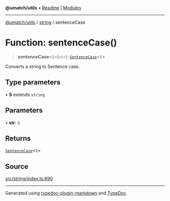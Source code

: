 **@umatch/utils** • [Readme](../../index.md) \| [Modules](../../modules.md)

***

[@umatch/utils](../../modules.md) / [string](../index.md) / sentenceCase

# Function: sentenceCase()

> **sentenceCase**\<`S`\>(`str`): [`SentenceCase`](../type-aliases/SentenceCase.md)\<`S`\>

Converts a string to Sentence case.

## Type parameters

• **S** extends `string`

## Parameters

• **str**: `S`

## Returns

[`SentenceCase`](../type-aliases/SentenceCase.md)\<`S`\>

## Source

[src/string/index.ts:690](https://github.com/umatch-oficial/utils/blob/1813ff9/src/string/index.ts#L690)

***

Generated using [typedoc-plugin-markdown](https://www.npmjs.com/package/typedoc-plugin-markdown) and [TypeDoc](https://typedoc.org/)
